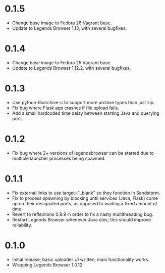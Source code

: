 # 0.1.5

* Change base image to Fedora 26 Vagrant base.
* Update to Legends Browser 1.13, with several bugfixes.

# 0.1.4

* Change base image to Fedora 25 Vagrant base.
* Update to Legends Browser 1.12.2, with several bugfixes.

# 0.1.3

* Use python-libarchive-c to support more archive types than just zip.
* Fix bug where Flask app crashes if file upload fails.
* Add a small hardcoded time delay between starting Java and querying port.

# 0.1.2

* Fix bug where 2+ versions of legendsbrowser can be started due to multiple
launcher processes being spawned.

# 0.1.1

* Fix external links to use target="_blank" so they function in Sandstorm.
* Fix to process spawning by blocking until services (Java, Flask) come up on
their designated ports, as opposed to waiting a fixed amount of time.
* Revert to reflections 0.9.9 in order to fix a nasty multithreading bug.
* Restart Legends Browser whenever Java dies; this should improve reliability.

# 0.1.0

* Initial release; basic uploader UI written, main functionality works.
* Wrapping Legends Browser 1.0.12.
